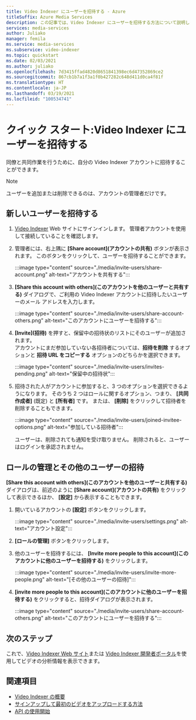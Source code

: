 ```yaml
---
title: Video Indexer にユーザーを招待する - Azure
titleSuffix: Azure Media Services
description: この記事では、Video Indexer にユーザーを招待する方法について説明します。
services: media-services
author: Juliako
manager: femila
ms.service: media-services
ms.subservice: video-indexer
ms.topic: quickstart
ms.date: 02/03/2021
ms.author: juliako
ms.openlocfilehash: 7d3415ffad4820d8651841398ec6d47352869ce2
ms.sourcegitcommit: 867cb1b7a1f3a1f0b427282c648d411d0ca4f81f
ms.translationtype: HT
ms.contentlocale: ja-JP
ms.lasthandoff: 03/19/2021
ms.locfileid: "100534741"
---
```

# <a name="quickstart-invite-users-to-video-indexer"></a>クイック スタート:Video Indexer にユーザーを招待する

同僚と共同作業を行うために、自分の Video Indexer アカウントに招待することができます。 

> [!NOTE]
> ユーザーを追加または削除できるのは、アカウントの管理者だけです。

## <a name="invite-new-users"></a>新しいユーザーを招待する

1. [Video Indexer](https://www.videoindexer.ai/) Web サイトにサインインします。 管理者アカウントを使用して接続していることを確認します。
1. 管理者には、右上隅に **[Share account]\(アカウントの共有\)** ボタンが表示されます。 このボタンをクリックして、ユーザーを招待することができます。 

    :::image type="content" source="./media/invite-users/share-account.png" alt-text="アカウントを共有する":::
1. **[Share this account with others]\(このアカウントを他のユーザーと共有する\)** ダイアログで、ご利用の Video Indexer アカウントに招待したいユーザーのメール アドレスを入力します。

    :::image type="content" source="./media/invite-users/share-account-others.png" alt-text="このアカウントにユーザーを招待する":::  
1. **[Invite]\(招待\)** を押すと、保留中の招待状のリストにそのユーザーが追加されます。 <br/>アカウントにまだ参加していない各招待者については、**招待を削除** するオプションと **招待 URL をコピーする** オプションのどちらかを選択できます。

    :::image type="content" source="./media/invite-users/invites-pending.png" alt-text="保留中の招待状":::  
1. 招待された人がアカウントに参加すると、3 つのオプションを選択できるようになります。 そのうち 2 つはロールに関するオプション、つまり、 **[共同作成者]** (既定) と **[所有者]** です。 または、 **[削除]** をクリックして招待者を削除することもできます。

    :::image type="content" source="./media/invite-users/joined-invitee-options.png" alt-text="参加している招待者":::  

    ユーザーは、削除されても通知を受け取りません。 削除されると、ユーザーはログインを承認されません。

## <a name="manage-roles-invite-more-users"></a>ロールの管理とその他のユーザーの招待

**[Share this account with others]\(このアカウントを他のユーザーと共有する\)** ダイアログは、前述のように **[Share account]\(アカウントの共有\)** をクリックして表示できるほか、 **[設定]** から表示することもできます。

1. 開いているアカウントの **[設定]** ボタンをクリックします。 

    :::image type="content" source="./media/invite-users/settings.png" alt-text="アカウント設定":::  
1. **[ロールの管理]** ボタンをクリックします。
1. 他のユーザーを招待するには、 **[Invite more people to this account]\(このアカウントに他のユーザーを招待する\)** をクリックします。

    :::image type="content" source="./media/invite-users/invite-more-people.png" alt-text="[その他のユーザーの招待]":::  
1. **[invite more people to this account]\(このアカウントに他のユーザーを招待する\)** をクリックすると、招待ダイアログが表示されます。
 
    :::image type="content" source="./media/invite-users/share-account-others.png" alt-text="このアカウントにユーザーを招待する":::  

## <a name="next-steps"></a>次のステップ

これで、[Video Indexer Web サイト](video-indexer-view-edit.md)または [Video Indexer 開発者ポータル](video-indexer-use-apis.md)を使用してビデオの分析情報を表示できます。

## <a name="see-also"></a>関連項目

- [Video Indexer の概要](video-indexer-overview.md)
- [サインアップして最初のビデオをアップロードする方法](video-indexer-get-started.md)
- [API の使用開始](video-indexer-use-apis.md)
